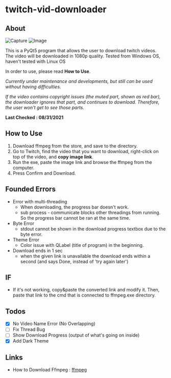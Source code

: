 # twitch-vid-downloader
About 
-------
![Capture](https://github.com/Aidenseo3180/blog-web-application/assets/66958352/399f5523-3dee-4ca5-a061-b8f1b0baf1f6)
![Image](https://github.com/Aidenseo3180/blog-web-application/assets/66958352/cadd10d9-182a-442e-ac67-051dee2b07c8)

This is a PyQt5 program that allows the user to download twitch videos.  
The video will be downloaded in 1080p quality.
Tested from Windows OS, haven't tested with Linux OS

In order to use, please read **How to Use**.

*Currently under maintenance and developments, but still can be used without having difficulties.*  

*If the video contains copyright issues (the muted part, shown as red bar), the downloader ignores that part, and continues to download. Therefore, the user won't get to see those parts.*

**Last Checked : 08/31/2021**

How to Use
-------------
1. Download ffmpeg from the store, and save to the directory.
2. Go to Twitch, find the video that you want to download, right-click on top of the video, and **copy image link**.
3. Run the exe, paste the image link and browse the ffmpeg from the computer.
4. Press Confirm and Download.

Founded Errors
------------
* Error with multi-threading
  * When downloading, the progress bar doesn't work.
  * sub process - communicate blocks other threadings from running. So the progress bar cannot be ran at the same time.
* Byte Error
  * stdout cannot be shown in the download progress textbox due to the byte error.
* Theme Error
  * Color issue with QLabel (title of program) in the beginning.
* Download ends in 1 sec  
  * when the given link is unavailable the download ends within a second (and says Done, instead of 'try again later')

IF
-----
* If it's not working, copy&paste the converted link and modify it. Then, paste that link to the cmd that is connected to ffmpeg.exe directory.

Todos
----
- [X] No Video Name Error (No Overlapping)
- [ ] Fix Thread Bug
- [ ] Show Download Progress (output of what's going on inside)
- [X] Add Dark Theme

Links
---
* How to Download Ffmpeg : [ffmpeg](https://www.wikihow.com/Install-FFmpeg-on-Windows)
